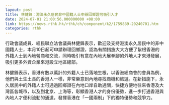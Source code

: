 ```yaml
---
layout: post
title: 林健鋒：港澳永久居民非中國籍人士申辦回鄉證可吸引入才
date: 2024-07-01 21:00:56.000000000 +08:00
link: https://news.rthk.hk/rthk/ch/component/k2/1759839-20240701.htm
categories: rthk
---
```


行政會議成員、經民聯立法會議員林健鋒表示，歡迎及支持港澳永久居民中的非中國籍人士，本月10日起可申請辦理回鄉證，認為有關措施大大方便了紥根香港的外籍人士到內地營商和交流，同時吸引有意在內地大展拳腳的外地人才來港發展，吸引更多外資企業來港設立地區總部。

林健鋒表示，香港有數以萬計的外籍人士已落地生根，以香港總商會的會員為例，他們與土生土長的香港人一樣，非常樂意到內地尋找商機和旅遊。在新措施下，永久居民中的外籍人士可通過回鄉證在內地口岸自助通關，快捷方便地往來香港及大灣區各城市，以及到北京、上海等，彰顯香港人才的身份優勢，進一步打通香港與內地人才便利流動的通道，發揮香港在「一國兩制」下的獨特優勢和競爭力。
